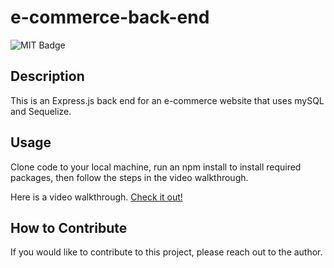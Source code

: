 # e-commerce-back-end

![MIT Badge](https://img.shields.io/badge/License-MIT-yellow)

## Description

This is an Express.js back end for an e-commerce website that uses mySQL and Sequelize.


## Usage

Clone code to your local machine, run an npm install to install required packages, then follow the steps in the video walkthrough.

Here is a video walkthrough. [Check it out!](https://drive.google.com/file/d/1J12PR5RxRZ_tg5SS_16t6mSAsW8bfzJZ/view)


## How to Contribute

If you would like to contribute to this project, please reach out to the author.